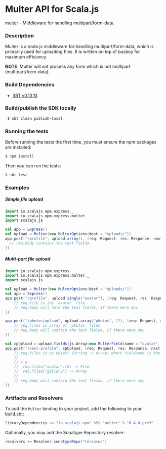 Multer API for Scala.js
================================
[multer](https://www.npmjs.com/package/multer) - Middleware for handling multipart/form-data.

### Description

Multer is a node.js middleware for handling multipart/form-data, which is primarily used for uploading files. 
It is written on top of busboy for maximum efficiency.

**NOTE**: Multer will not process any form which is not multipart (multipart/form-data).

### Build Dependencies

* [SBT v0.13.13](http://www.scala-sbt.org/download.html)

### Build/publish the SDK locally

```bash
 $ sbt clean publish-local
```

### Running the tests

Before running the tests the first time, you must ensure the npm packages are installed:

```bash
$ npm install
```

Then you can run the tests:

```bash
$ sbt test
```

### Examples

##### Simple file upload

```scala
import io.scalajs.npm.express._
import io.scalajs.npm.express.multer._
import scalajs.js

val app = Express()
val upload = Multer(new MulterOptions(dest = "uploads/"))
app.post("/profile", upload.array(), (req: Request, res: Response, next: js.Function) => {
  // req.body contains the text fields
})
```

##### Multi-part file upload

```scala
import io.scalajs.npm.express._
import io.scalajs.npm.express.multer._
import scalajs.js

val upload = Multer(new MulterOptions(dest = "uploads/"))
val app = Express()
app.post("/profile", upload.single("avatar"), (req: Request, res: Response, next: js.Function) => {
    // req.file is the `avatar` file
    // req.body will hold the text fields, if there were any
})

app.post("/photos/upload", upload.array("photos", 12), (req: Request, res: Response, next: js.Function) => {
    // req.files is array of `photos` files
    // req.body will contain the text fields, if there were any
})

val cpUpload = upload.fields(js.Array(new MulterField(name = "avatar", maxCount = 1), new MulterField(name = "gallery", maxCount = 8)))
app.post("/cool-profile", cpUpload, (req: Request, res: Response, next: js.Function) => {
    // req.files is an object (String -> Array) where fieldname is the key, and the value is array of files
    //
    // e.g.
    //  req.files["avatar"][0] -> File
    //  req.files["gallery"] -> Array
    //
    // req.body will contain the text fields, if there were any
})
```

### Artifacts and Resolvers

To add the `Multer` binding to your project, add the following to your build.sbt:  

```sbt
libraryDependencies += "io.scalajs.npm" %%% "multer" % "0.4.0-pre3"
```

Optionally, you may add the Sonatype Repository resolver:

```sbt   
resolvers += Resolver.sonatypeRepo("releases") 
```